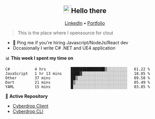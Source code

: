 <h2 align="center"><img src="https://camo.githubusercontent.com/2019d90b5d6b109833b6e130852e36fce013bb14/68747470733a2f2f63756c746f667468657061727479706172726f742e636f6d2f706172726f74732f68642f6c6170746f705f706172726f742e676966" width="25px">Hello there</h2>
<p align="center">
  <a href="https://www.linkedin.com/in/izqalan/">LinkedIn</a>
  • <a href="https://izqalan.github.io/?utm_source=github&utm_medium=social&utm_campaign=portfolio">Portfolio</a>
</p>

> This is the place where I opensource for clout

- 💬 Ping me if you're hiring Javascript/NodeJs/React dev
- Occasionally I write C# .NET and UE4 application

📊 **This week I spent my time on**
<!--START_SECTION:waka-->
```text
C#           4 hrs           ███████████████▒░░░░░░░░░   61.22 % 
JavaScript   1 hr 13 mins    ████▓░░░░░░░░░░░░░░░░░░░░   18.85 % 
Other        37 mins         ██▒░░░░░░░░░░░░░░░░░░░░░░   09.58 % 
Dart         21 mins         █▒░░░░░░░░░░░░░░░░░░░░░░░   05.49 % 
YAML         15 mins         █░░░░░░░░░░░░░░░░░░░░░░░░   03.85 % 
```
<!--END_SECTION:waka-->

📕 **Active Repository**
- [Cyberdrop Client](https://github.com/izqalan/cy-client)
- [Cyberdrop CLI](https://github.com/izqalan/Cyberdrop-cli)
